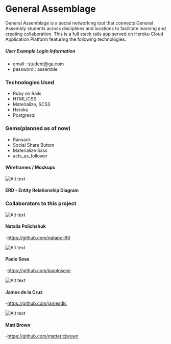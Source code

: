 # General Assemblage

General Assemblage is a social networking tool that connects General Assembly students across disciplines and locations to facilitate learning and creating collaboration. This is a full stack rails app served on Heroku Cloud Application Platform featuring the following technologies.

##### User Example Login Information
- email : student@ga.com
- password : assemble

### Technologies Used

* Ruby on Rails
* HTML/CSS
* Materialize, SCSS
* Heroku
* Postgresql

### Gems(planned as of now)
* Ransack
* Social Share Button
* Materialize Sass
* acts_as_follower

#### Wireframes / Mockups

![Alt text](http://i.imgur.com/O5jZ5dW.png "Wireframes")

#### ERD - Entity Relationship Diagram


### Collaborators to this project

![Alt text](http://i.imgur.com/mU2Z2VF.png)
#### Natalia Polichshuk
-https://github.com/natapoli90

![Alt text](http://i.imgur.com/rjuE0ML.png)
#### Paolo Sese
-https://github.com/jpaolosese

![Alt text](http://i.imgur.com/Wfo9WTH.png)
#### James de la Cruz
-https://github.com/jamesdlc

![Alt text](http://i.imgur.com/E2QItNW.png)
#### Matt Brown
-https://github.com/mattericbrown
